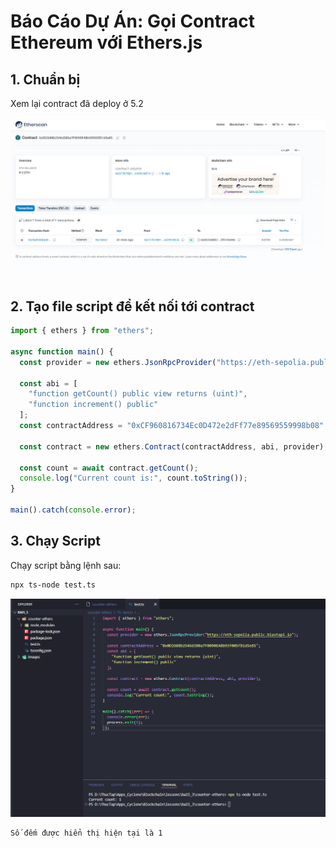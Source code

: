 # Báo Cáo Dự Án: Gọi Contract Ethereum với Ethers.js
## 1. Chuẩn bị
Xem lại contract đã deploy ở 5.2 

![Chuẩn bị smart contract](images/address.png)

## 2. Tạo file script để kết nối tới contract 

```ts
import { ethers } from "ethers";

async function main() {
  const provider = new ethers.JsonRpcProvider("https://eth-sepolia.public.blastapi.io");

  const abi = [
    "function getCount() public view returns (uint)",
    "function increment() public"
  ];
  const contractAddress = "0xCF960816734Ec0D472e2dFf77e89569559998b08";

  const contract = new ethers.Contract(contractAddress, abi, provider);

  const count = await contract.getCount();
  console.log("Current count is:", count.toString());
}

main().catch(console.error);

```

## 3. Chạy Script
Chạy script bằng lệnh sau:

```bash
npx ts-node test.ts
```

![Chạy Script](images/check.png)

```
Số đếm được hiển thị hiện tại là 1
```



